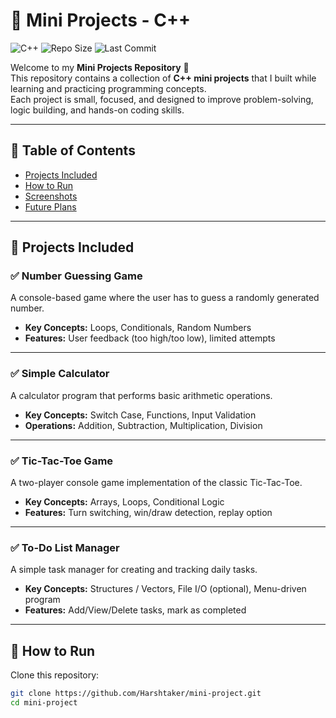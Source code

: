 # 🎯 Mini Projects - C++

![C++](https://img.shields.io/badge/Language-C++-blue?style=for-the-badge&logo=c%2B%2B)
![Repo Size](https://img.shields.io/github/repo-size/Harshtaker/mini-project?style=for-the-badge)
![Last Commit](https://img.shields.io/github/last-commit/Harshtaker/mini-project?style=for-the-badge)

Welcome to my **Mini Projects Repository** 🚀  
This repository contains a collection of **C++ mini projects** that I built while learning and practicing programming concepts.  
Each project is small, focused, and designed to improve problem-solving, logic building, and hands-on coding skills.  

---

## 📑 Table of Contents
- [Projects Included](#-projects-included)
- [How to Run](#-how-to-run)
- [Screenshots](#-screenshots)
- [Future Plans](#-future-plans)

---

## 📝 Projects Included

### ✅ Number Guessing Game
A console-based game where the user has to guess a randomly generated number.  
- **Key Concepts:** Loops, Conditionals, Random Numbers  
- **Features:** User feedback (too high/too low), limited attempts  

---

### ✅ Simple Calculator
A calculator program that performs basic arithmetic operations.  
- **Key Concepts:** Switch Case, Functions, Input Validation  
- **Operations:** Addition, Subtraction, Multiplication, Division  

---

### ✅ Tic-Tac-Toe Game
A two-player console game implementation of the classic Tic-Tac-Toe.  
- **Key Concepts:** Arrays, Loops, Conditional Logic  
- **Features:** Turn switching, win/draw detection, replay option  

---

### ✅ To-Do List Manager
A simple task manager for creating and tracking daily tasks.  
- **Key Concepts:** Structures / Vectors, File I/O (optional), Menu-driven program  
- **Features:** Add/View/Delete tasks, mark as completed  

---

## 🔧 How to Run

Clone this repository:
```bash
git clone https://github.com/Harshtaker/mini-project.git
cd mini-project
